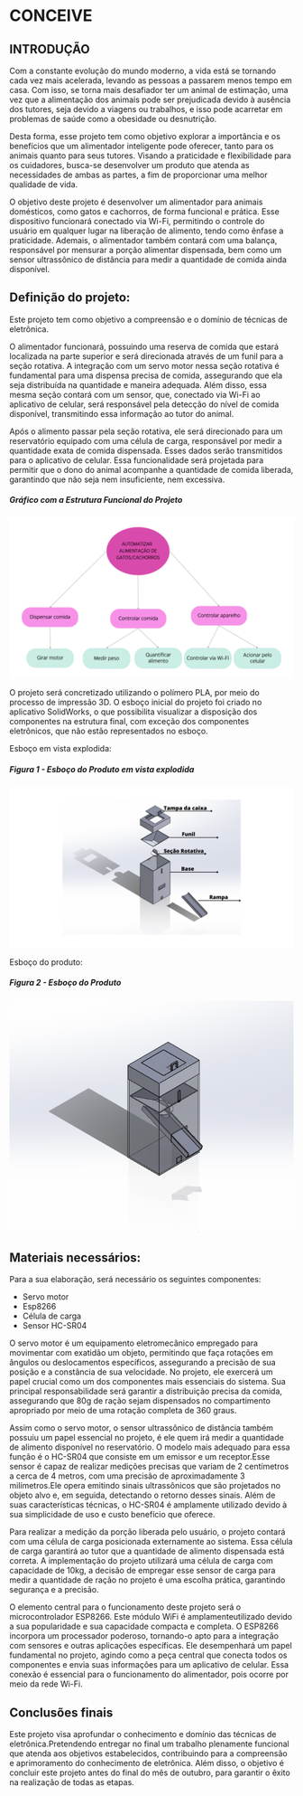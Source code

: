 # CONCEIVE 
	
## INTRODUÇÃO

Com a constante evolução do mundo moderno, a vida está se tornando cada vez mais acelerada, levando as pessoas a passarem menos tempo em casa. Com isso, se  torna mais desafiador ter um animal de estimação, uma vez que a alimentação dos animais pode ser prejudicada devido à ausência dos tutores, seja devido a viagens ou trabalhos, e isso pode acarretar em problemas de saúde como a obesidade ou  desnutrição. 

Desta forma, esse projeto tem como objetivo explorar a importância e os benefícios que um alimentador inteligente pode oferecer, tanto para os animais quanto para seus tutores. Visando a praticidade e flexibilidade para os cuidadores, busca-se  desenvolver um produto que atenda as necessidades de ambas as partes, a fim de proporcionar uma melhor qualidade de vida.

O objetivo  deste projeto é desenvolver um alimentador para animais domésticos, como gatos e cachorros,  de forma funcional e prática. Esse dispositivo funcionará  conectado via Wi-Fi,  permitindo o controle do usuário em qualquer lugar  na   liberação de  alimento, tendo como ênfase a praticidade. Ademais, o alimentador também contará com uma balança, responsável por mensurar a porção alimentar dispensada, bem como um sensor ultrassônico  de distância para medir a quantidade de comida ainda disponível.

## Definição do projeto: 

Este projeto tem como objetivo a compreensão e o domínio de técnicas  de eletrônica. 
	
O alimentador funcionará, possuindo uma reserva de comida que estará localizada na parte superior e será  direcionada através de um funil para a seção rotativa. A integração com um servo motor nessa seção rotativa é fundamental para uma dispensa precisa de comida, assegurando que ela seja distribuída na quantidade e maneira adequada. Além disso, essa mesma seção contará  com um sensor, que, conectado via Wi-Fi ao aplicativo de celular, será responsável pela detecção do nível de comida disponível, transmitindo essa informação ao tutor do animal.

Após o alimento passar pela seção rotativa, ele será direcionado para um reservatório equipado com uma célula de carga, responsável por medir a quantidade exata de comida dispensada. Esses dados serão transmitidos para o aplicativo de celular. Essa funcionalidade será projetada para permitir que o dono do animal acompanhe a quantidade de comida liberada, garantindo que não seja nem insuficiente, nem excessiva.
##### Gráfico com a Estrutura Funcional do Projeto

![Minha imagem autoral](img/automatizacao.png)

O projeto será concretizado utilizando o polímero PLA, por meio do processo de impressão 3D. O esboço inicial do projeto foi criado no aplicativo SolidWorks, o que possibilita visualizar a disposição dos componentes na estrutura final, com exceção dos componentes eletrônicos, que não estão representados no esboço.

Esboço em  vista explodida:
##### Figura 1 - Esboço do Produto em vista explodida
![Minha imagem autoral](img/vistaexplodida.png)

Esboço do produto:
##### Figura 2 - Esboço do Produto 
![Minha imagem autoral](img/vistanormal.png)

## Materiais necessários: 
 Para a sua elaboração, será necessário os seguintes componentes: 

- Servo motor
- Esp8266
- Célula de carga
- Sensor HC-SR04

O servo motor é um equipamento eletromecânico empregado para movimentar com exatidão um objeto, permitindo que faça rotações em ângulos ou deslocamentos específicos, assegurando a precisão de sua posição e a constância de sua velocidade. No projeto, ele exercerá um papel crucial como um dos componentes mais essenciais do sistema. Sua principal responsabilidade será garantir a distribuição precisa da comida, assegurando que 80g de ração sejam dispensados no compartimento apropriado por meio de uma rotação completa de 360 graus.

Assim como o servo motor, o sensor ultrassônico  de distância também possuiu um papel essencial no projeto, é ele quem irá medir a quantidade de alimento disponível no reservatório. O modelo mais adequado para essa função é o HC-SR04 que consiste em um emissor e um receptor.Esse sensor   é capaz  de realizar medições precisas  que variam de 2 centímetros a cerca de 4 metros, com uma precisão de aproximadamente 3 milímetros.Ele opera emitindo sinais ultrassônicos que são projetados no objeto alvo e, em seguida, detectando o retorno desses sinais. Além de suas características técnicas, o HC-SR04  é amplamente utilizado devido à sua simplicidade de uso e custo benefício que oferece.

Para realizar a medição da porção liberada pelo usuário, o projeto contará com uma célula de carga posicionada externamente ao sistema. Essa célula de carga garantirá ao tutor   que a quantidade   de alimento dispensada está correta. A implementação do projeto utilizará uma célula de carga com capacidade de 10kg,  a decisão de empregar esse sensor de carga para medir a quantidade de ração no projeto é uma escolha prática, garantindo  segurança e a precisão.

O elemento central para o funcionamento deste projeto será o microcontrolador ESP8266. Este módulo WiFi é amplamenteutilizado devido a sua popularidade e sua capacidade compacta e completa. O ESP8266 incorpora um processador poderoso, tornando-o apto para a integração com sensores e outras aplicações específicas. Ele desempenhará um papel fundamental no projeto, agindo como a peça central que conecta todos os componentes e envia suas informações para um aplicativo de celular. Essa conexão é essencial para o funcionamento do alimentador, pois ocorre por meio da rede Wi-Fi.

## Conclusões finais 
Este projeto visa aprofundar o conhecimento e domínio das técnicas de eletrônica.Pretendendo entregar  no final um trabalho plenamente funcional que atenda aos objetivos  estabelecidos, contribuindo  para a compreensão e aprimoramento do conhecimento de  eletrônica. Além disso, o objetivo é concluir este projeto antes do final do mês de outubro,  para garantir o êxito na realização de todas as etapas.